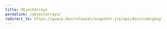 ```yaml
---
title: ObjectArrays
permalink: /objectarrays/
redirect_to: https://guava.dev/releases/snapshot-jre/api/docs/com/google/common/collect/ObjectArrays.html
---
```

